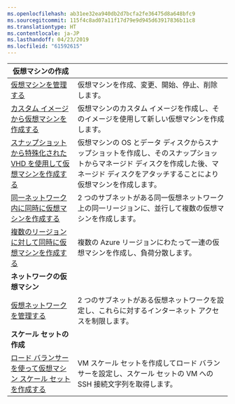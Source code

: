 ```yaml
---
ms.openlocfilehash: ab31ee32ea940db2d7bcfa2fe36475d8a648bfc9
ms.sourcegitcommit: 115f4c8ad07a11f17d79e9d945d63917836b11c8
ms.translationtype: HT
ms.contentlocale: ja-JP
ms.lasthandoff: 04/23/2019
ms.locfileid: "61592615"
---
```

| **仮想マシンの作成** || 
|---|---|
| [仮想マシンを管理する][1] | 仮想マシンを作成、変更、開始、停止、削除します。 |
| [カスタム イメージから仮想マシンを作成する][2] | 仮想マシンのカスタム イメージを作成し、そのイメージを使用して新しい仮想マシンを作成します。 | 
| [スナップショットから特殊化された VHD を使用して仮想マシンを作成する][3] | 仮想マシンの OS とデータ ディスクからスナップショットを作成し、そのスナップショットからマネージド ディスクを作成した後、マネージド ディスクをアタッチすることにより仮想マシンを作成します。 |  
| [同一ネットワーク内に同時に仮想マシンを作成する][4] | 2 つのサブネットがある同一仮想ネットワーク上の同一リージョンに、並行して複数の仮想マシンを作成します。 |
| [複数のリージョンに対して同時に仮想マシンを作成する][5] | 複数の Azure リージョンにわたって一連の仮想マシンを作成し、負荷分散します。 |
| **ネットワークの仮想マシン** || 
| [仮想ネットワークを管理する][6] | 2 つのサブネットがある仮想ネットワークを設定し、これらに対するインターネット アクセスを制限します。 |
| **スケール セットの作成** ||
| [ロード バランサーを使って仮想マシン スケール セットを作成する][7] | VM スケール セットを作成してロード バランサーを設定し、スケール セットの VM への SSH 接続文字列を取得します。 |

[1]: ../java-sdk-manage-virtual-machines.md
[2]: https://azure.microsoft.com/resources/samples/managed-disk-java-create-virtual-machine-using-custom-image/
[3]: https://azure.microsoft.com/resources/samples/managed-disk-java-create-virtual-machine-using-specialized-disk-from-vhd/
[4]: https://azure.microsoft.com/resources/samples/compute-java-manage-virtual-machines-in-parallel/
[5]: ../java-sdk-virtual-machines-in-parallel.md
[6]: ../java-sdk-manage-virtual-networks.md
[7]: ../java-sdk-manage-vm-scalesets.md